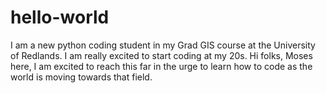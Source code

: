 # hello-world
I am a new python coding student in my Grad GIS course at the University of Redlands. I am really excited to start coding at my 20s.
Hi folks, Moses here, I am excited to reach this far in the urge to learn how to code as the world is moving towards that field.

